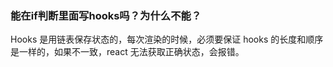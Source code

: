 ### 能在if判断里面写hooks吗？为什么不能？
Hooks 是用链表保存状态的，每次渲染的时候，必须要保证 hooks 的长度和顺序是一样的，如果不一致，react 无法获取正确状态，会报错。
